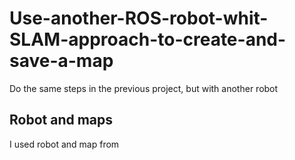 # Use-another-ROS-robot-whit-SLAM-approach-to-create-and-save-a-map
Do the same steps in the previous project, but with another robot


## Robot and maps
I used robot and map from
